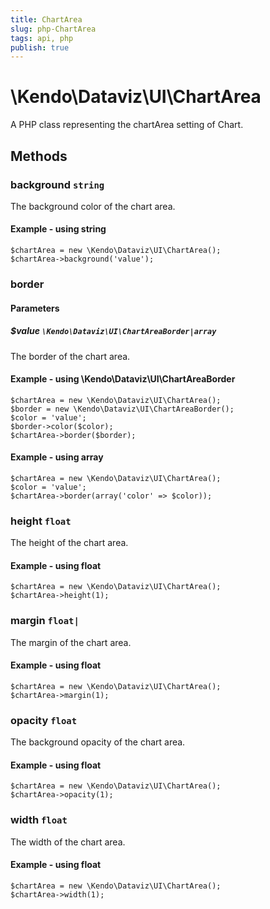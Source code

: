 ```yaml
---
title: ChartArea
slug: php-ChartArea
tags: api, php
publish: true
---
```


# \Kendo\Dataviz\UI\ChartArea

A PHP class representing the chartArea setting of Chart.


## Methods

### background `string`

The background color of the chart area.


#### Example - using string
    $chartArea = new \Kendo\Dataviz\UI\ChartArea();
    $chartArea->background('value');

### border

#### Parameters

##### $value `\Kendo\Dataviz\UI\ChartAreaBorder|array`

The border of the chart area.


#### Example - using \Kendo\Dataviz\UI\ChartAreaBorder

    $chartArea = new \Kendo\Dataviz\UI\ChartArea();
    $border = new \Kendo\Dataviz\UI\ChartAreaBorder();
    $color = 'value';
    $border->color($color);
    $chartArea->border($border);

#### Example - using array

    $chartArea = new \Kendo\Dataviz\UI\ChartArea();
    $color = 'value';
    $chartArea->border(array('color' => $color));

### height `float`

The height of the chart area.


#### Example - using float
    $chartArea = new \Kendo\Dataviz\UI\ChartArea();
    $chartArea->height(1);

### margin `float|`

The margin of the chart area.


#### Example - using float
    $chartArea = new \Kendo\Dataviz\UI\ChartArea();
    $chartArea->margin(1);

### opacity `float`

The background opacity of the chart area.


#### Example - using float
    $chartArea = new \Kendo\Dataviz\UI\ChartArea();
    $chartArea->opacity(1);

### width `float`

The width of the chart area.


#### Example - using float
    $chartArea = new \Kendo\Dataviz\UI\ChartArea();
    $chartArea->width(1);

